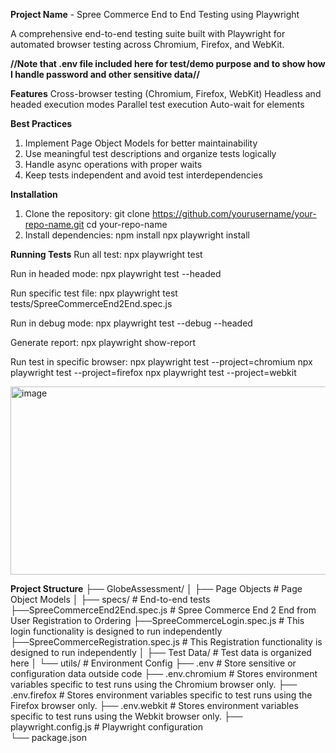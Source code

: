 **Project Name** - Spree Commerce End to End Testing using Playwright

A comprehensive end-to-end testing suite built with Playwright for automated browser testing across Chromium, Firefox, and WebKit.

**//Note that .env file included here for test/demo purpose and to show how I handle password and other sensitive data//**

 **Features**
Cross-browser testing (Chromium, Firefox, WebKit)
Headless and headed execution modes
Parallel test execution
Auto-wait for elements

**Best Practices**
1. Implement Page Object Models for better maintainability
2. Use meaningful test descriptions and organize tests logically
3. Handle async operations with proper waits
4. Keep tests independent and avoid test interdependencies

**Installation**
1. Clone the repository:
    git clone https://github.com/yourusername/your-repo-name.git
    cd your-repo-name
2. Install dependencies:
    npm install
    npx playwright install

**Running Tests**
Run all test: npx playwright test

Run in headed mode: npx playwright test --headed

Run specific test file: npx playwright test tests/SpreeCommerceEnd2End.spec.js

Run in debug mode: npx playwright test --debug --headed

Generate report: npx playwright show-report

Run test in specific browser: 
  npx playwright test --project=chromium
  npx playwright test --project=firefox
  npx playwright test --project=webkit

<img width="905" height="301" alt="image" src="https://github.com/user-attachments/assets/0a12c927-f7f8-4782-89ee-840afb69d5a2" />

**Project Structure** 
├── GlobeAssessment/
│   ├── Page Objects                         # Page Object Models
│   ├── specs/                               # End-to-end tests
        ├──SpreeCommerceEnd2End.spec.js      # Spree Commerce End 2 End from User Registration to Ordering
        ├──SpreeCommerceLogin.spec.js        # This login functionality is designed to run independently
        ├──SpreeCommerceRegistration.spec.js # This Registration functionality is designed to run independently
│   ├── Test Data/                           # Test data is organized here
│   └── utils/                               # Environment Config
├── .env                                     # Store sensitive or configuration data outside code
├── .env.chromium                            # Stores environment variables specific to test runs using the Chromium browser only.
├── .env.firefox                             # Stores environment variables specific to test runs using the Firefox browser only.
├── .env.webkit                              # Stores environment variables specific to test runs using the Webkit browser only.
├── playwright.config.js                     # Playwright configuration            
└── package.json
